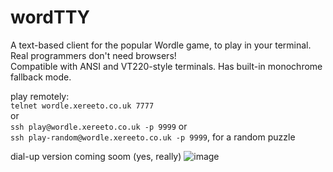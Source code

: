 # wordTTY

A text-based client for the popular Wordle game, to play in your terminal. Real programmers don't need browsers!  
Compatible with ANSI and VT220-style terminals. Has built-in monochrome fallback mode. 

play remotely:  
`telnet wordle.xereeto.co.uk 7777 `  
or  
`ssh play@wordle.xereeto.co.uk -p 9999`
or  
`ssh play-random@wordle.xereeto.co.uk -p 9999`, for a random puzzle

dial-up version coming soom (yes, really)
![image](https://user-images.githubusercontent.com/4806744/152666421-ca5dd7a1-6da2-475d-9aa1-377486a37ed6.png)
